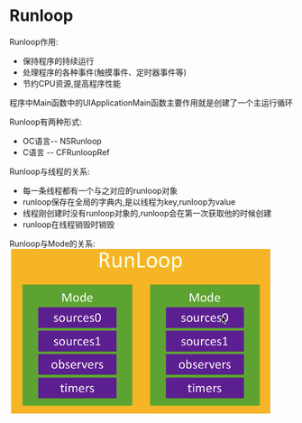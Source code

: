 # Runloop

Runloop作用:</br>
* 保持程序的持续运行
* 处理程序的各种事件(触摸事件、定时器事件等)
* 节约CPU资源,提高程序性能

程序中Main函数中的UIApplicationMain函数主要作用就是创建了一个主运行循环

Runloop有两种形式:</br>
* OC语言-- NSRunloop
* C语言 -- CFRunloopRef

Runloop与线程的关系:
* 每一条线程都有一个与之对应的runloop对象
* runloop保存在全局的字典内,是以线程为key,runloop为value
* 线程刚创建时没有runloop对象的,runloop会在第一次获取他的时候创建
* runloop在线程销毁时销毁


Runloop与Mode的关系:</br>
![](Snip20180601_27.png)


